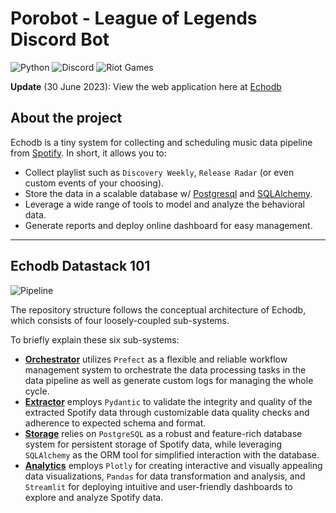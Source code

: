 # Porobot - League of Legends Discord Bot 

![Python](https://img.shields.io/badge/Made%20With-Python%203.11-blue.svg?style=for-the-badge&logo=Python&logoColor=white)
![Discord](https://img.shields.io/badge/Discord-%235865F2.svg?style=for-the-badge&logo=discord&logoColor=white)
![Riot Games](https://img.shields.io/badge/riotgames-D32936.svg?style=for-the-badge&logo=riotgames&logoColor=white)

**Update** (30 June 2023): View the web application here at [Echodb](https://echodb.streamlit.app/)

## About the project

Echodb is a tiny system for collecting and scheduling music data pipeline from [Spotify](https://engineering.atspotify.com/). In short, it allows you to:

* Collect playlist such as `Discovery Weekly`, `Release Radar` (or even custom events of your choosing).
* Store the data in a scalable database w/ [Postgresql](https://www.postgresql.org/) and [SQLAlchemy](https://www.sqlalchemy.org/).
* Leverage a wide range of tools to model and analyze the behavioral data.
* Generate reports and deploy online dashboard for easy management.

---

## Echodb Datastack 101

![Pipeline](data/stack.png)

The repository structure follows the conceptual architecture of Echodb, which consists of four loosely-coupled sub-systems.

To briefly explain these six sub-systems:

* **[Orchestrator][orchestrator]** utilizes `Prefect` as a flexible and reliable workflow management system to orchestrate the data processing tasks in the data pipeline as well as generate custom logs for managing the whole cycle.
* **[Extractor][extractor]** employs `Pydantic` to validate the integrity and quality of the extracted Spotify data through customizable data quality checks and adherence to expected schema and format.
* **[Storage][storage]** relies on `PostgreSQL` as a robust and feature-rich database system for persistent storage of Spotify data, while leveraging `SQLAlchemy` as the ORM tool for simplified interaction with the database.
* **[Analytics][analytics]** employs `Plotly` for creating interactive and visually appealing data visualizations, `Pandas` for data transformation and analysis, and `Streamlit` for deploying intuitive and user-friendly dashboards to explore and analyze Spotify data.

[orchestrator]: https://www.prefect.io/
[extractor]: https://developer.spotify.com/documentation/web-api
[storage]: https://www.postgresql.org/
[analytics]: https://resonance.streamlit.app/